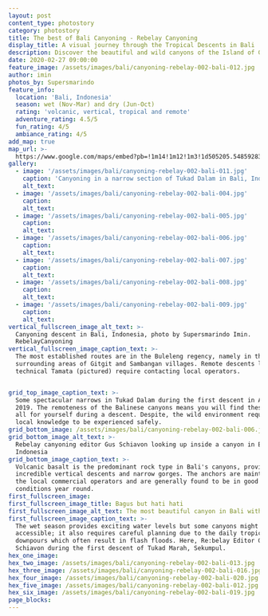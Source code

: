 ```yaml
---
layout: post
content_type: photostory
category: photostory
title: The best of Bali Canyoning - Rebelay Canyoning
display_title: A visual journey through the Tropical Descents in Bali
description: Discover the beautiful and wild canyons of the Island of Gods by the eyes of Supersmarindo
date: 2020-02-27 09:00:00
feature_image: /assets/images/bali/canyoning-rebelay-002-bali-012.jpg
author: imin
photos_by: Supersmarindo
feature_info:
  location: 'Bali, Indonesia'
  season: wet (Nov-Mar) and dry (Jun-Oct)
  rating: 'volcanic, vertical, tropical and remote'
  adventure_rating: 4.5/5
  fun_rating: 4/5
  ambiance_rating: 4/5
add_map: true  
map_url: >-
  https://www.google.com/maps/embed?pb=!1m14!1m12!1m3!1d505205.5485928373!2d115.06807145593017!3d-8.409129609744381!2m3!1f0!2f0!3f0!3m2!1i1024!2i768!4f13.1!5e0!3m2!1sen!2snz!4v1582837958310!5m2!1sen!2snz"
gallery:
  - image: '/assets/images/bali/canyoning-rebelay-002-bali-011.jpg'
    caption: 'Canyoning in a narrow section of Tukad Dalam in Bali, Indonesia. Photo © Supersmarindo.'
    alt_text:
  - image: '/assets/images/bali/canyoning-rebelay-002-bali-004.jpg'
    caption:
    alt_text:
  - image: '/assets/images/bali/canyoning-rebelay-002-bali-005.jpg'
    caption:
    alt_text:
  - image: '/assets/images/bali/canyoning-rebelay-002-bali-006.jpg'
    caption:
    alt_text:
  - image: '/assets/images/bali/canyoning-rebelay-002-bali-007.jpg'
    caption:
    alt_text:
  - image: '/assets/images/bali/canyoning-rebelay-002-bali-008.jpg'
    caption:
    alt_text:
  - image: '/assets/images/bali/canyoning-rebelay-002-bali-009.jpg'
    caption:
    alt_text:
vertical_fullscreen_image_alt_text: >-
  Canyoning descent in Bali, Indonesia, photo by Supersmarindo Imin.
  RebelayCanyoning
vertical_fullscreen_image_caption_text: >-
  The most established routes are in the Buleleng regency, namely in the
  surrounding areas of Gitgit and Sambangan villages. Remote descents like
  technical Tamata (pictured) require contacting local operators.


grid_top_image_caption_text: >-
  Some spectacular narrows in Tukad Dalam during the first descent in April
  2019. The remoteness of the Balinese canyons means you will find these places
  all for yourself during a descent. Despite, the wild environment requires
  local knowledge to be experienced safely.
grid_bottom_image: /assets/images/bali/canyoning-rebelay-002-bali-006.jpg
grid_bottom_image_alt_text: >-
  Rebelay canyoning editor Gus Schiavon looking up inside a canyon in Bali,
  Indonesia
grid_bottom_image_caption_text: >-
  Volcanic basalt is the predominant rock type in Bali's canyons, providing
  incredible vertical descents and narrow gorges. The anchors are maintained by
  the local commercial operators and are generally found to be in good
  conditions year round.
first_fullscreen_image: 
first_fullscreen_image_title: Bagus but hati hati
first_fullscreen_image_alt_text: The most beautiful canyon in Bali with waterfalls. Photo © Supersmarindo
first_fullscreen_image_caption_text: >-
  The wet season provides exciting water levels but some canyons might not be
  accessible; it also requires careful planning due to the daily tropical
  downpours which often result in flash floods. Here, Re:belay Editor Gus
  Schiavon during the first descent of Tukad Marah, Sekumpul.
hex_one_image:
hex_two_image: /assets/images/bali/canyoning-rebelay-002-bali-013.jpg
hex_three_image: /assets/images/bali/canyoning-rebelay-002-bali-016.jpg
hex_four_image: /assets/images/bali/canyoning-rebelay-002-bali-020.jpg
hex_five_image: /assets/images/bali/canyoning-rebelay-002-bali-012.jpg
hex_six_image: /assets/images/bali/canyoning-rebelay-002-bali-019.jpg
page_blocks:
---
```

